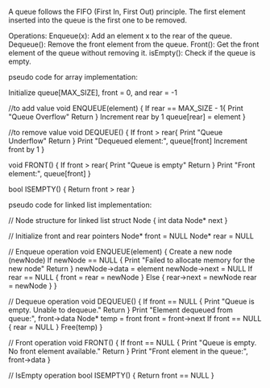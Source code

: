 A queue follows the FIFO (First In, First Out) principle. The first element inserted into the queue is the first one to be removed.

Operations:
Enqueue(x): Add an element x to the rear of the queue.
Dequeue(): Remove the front element from the queue.
Front(): Get the front element of the queue without removing it.
isEmpty(): Check if the queue is empty. 

pseudo code for array implementation:

Initialize queue[MAX_SIZE], front = 0, and rear = -1

//to add value
void ENQUEUE(element) {
    If rear == MAX_SIZE - 1{
        Print "Queue Overflow"
        Return
    }
    Increment rear by 1
    queue[rear] = element
}

//to remove value
void DEQUEUE() {
    If front > rear{
        Print "Queue Underflow"
        Return
    }
    Print "Dequeued element:", queue[front]
    Increment front by 1
}

void FRONT() {
    If front > rear{
        Print "Queue is empty"
        Return
    }
    Print "Front element:", queue[front]
}

bool ISEMPTY() {
    Return front > rear
}

pseudo code for linked list implementation:

// Node structure for linked list
struct Node {
    int data
    Node* next
}

// Initialize front and rear pointers
Node* front = NULL
Node* rear = NULL

// Enqueue operation
void ENQUEUE(element) {
    Create a new node (newNode)
    If newNode == NULL {
        Print "Failed to allocate memory for the new node"
        Return
    }
    newNode->data = element
    newNode->next = NULL
    If rear == NULL {
        front = rear = newNode
    } Else {
        rear->next = newNode
        rear = newNode
    }
}

// Dequeue operation
void DEQUEUE() {
    If front == NULL {
        Print "Queue is empty. Unable to dequeue."
        Return
    }
    Print "Element dequeued from queue:", front->data
    Node* temp = front
    front = front->next
    If front == NULL {
        rear = NULL
    }
    Free(temp)
}

// Front operation
void FRONT() {
    If front == NULL {
        Print "Queue is empty. No front element available."
        Return
    }
    Print "Front element in the queue:", front->data
}

// IsEmpty operation
bool ISEMPTY() {
    Return front == NULL
}

